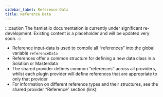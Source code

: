 ```yaml
---
sidebar_label: Reference Data
title: Reference Data
---
```

:::caution
The hamlet.io documentation is currently under significant re-development. Existing content is a placeholder and will be updated very soon.
:::

* Reference input-data is used to compile all “references” into the global variable `referenceData`
* References offer a common structure for defining a new data class in a Solution or Masterdata
* The shared provider defines common “references” across all providers, whilst each plugin provider will define references that are appropriate to only that provider
* For information on different reference types and their structures, see the shared provider “Reference” section (link)
